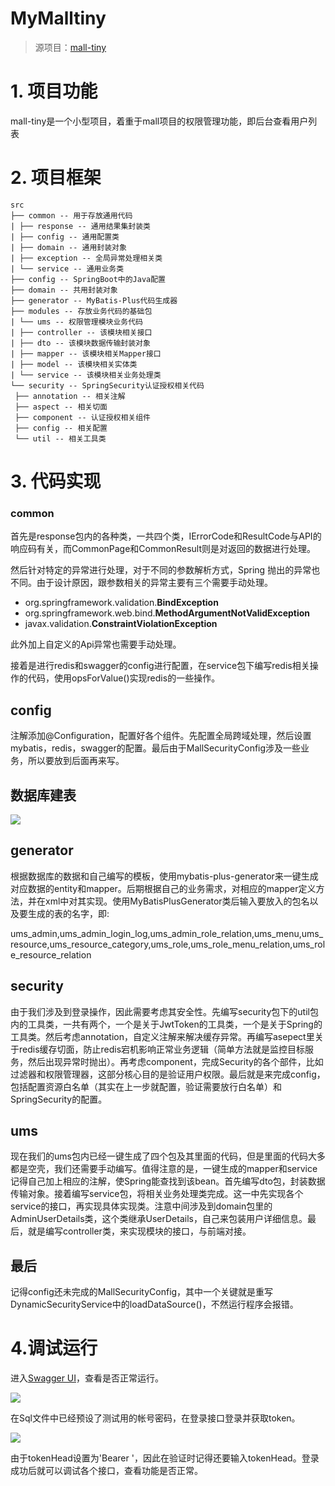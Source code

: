 # MyMalltiny
> 源项目：[mall-tiny](https://github.com/macrozheng/mall-tiny)

# 1. 项目功能

mall-tiny是一个小型项目，着重于mall项目的权限管理功能，即后台查看用户列表

# 2. 项目框架

```
src
├── common -- 用于存放通用代码
| ├── response -- 通用结果集封装类
| ├── config -- 通用配置类
| ├── domain -- 通用封装对象
| ├── exception -- 全局异常处理相关类
| └── service -- 通用业务类
├── config -- SpringBoot中的Java配置
├── domain -- 共用封装对象
├── generator -- MyBatis-Plus代码生成器
├── modules -- 存放业务代码的基础包
| └── ums -- 权限管理模块业务代码
| ├── controller -- 该模块相关接口
| ├── dto -- 该模块数据传输封装对象
| ├── mapper -- 该模块相关Mapper接口
| ├── model -- 该模块相关实体类
| └── service -- 该模块相关业务处理类
└── security -- SpringSecurity认证授权相关代码
 ├── annotation -- 相关注解
 ├── aspect -- 相关切面
 ├── component -- 认证授权相关组件
 ├── config -- 相关配置
 └── util -- 相关工具类
```

# 3. 代码实现

### common

首先是response包内的各种类，一共四个类，IErrorCode和ResultCode与API的响应码有关，而CommonPage和CommonResult则是对返回的数据进行处理。

然后针对特定的异常进行处理，对于不同的参数解析方式，Spring 抛出的异常也不同。由于设计原因，跟参数相关的异常主要有三个需要手动处理。

- org.springframework.validation.**BindException**
- org.springframework.web.bind.**MethodArgumentNotValidException**
- javax.validation.**ConstraintViolationException**

此外加上自定义的Api异常也需要手动处理。

接着是进行redis和swagger的config进行配置，在service包下编写redis相关操作的代码，使用opsForValue()实现redis的一些操作。

## config

注解添加@Configuration，配置好各个组件。先配置全局跨域处理，然后设置mybatis，redis，swagger的配置。最后由于MallSecurityConfig涉及一些业务，所以要放到后面再来写。

## 数据库建表

![](https://camo.githubusercontent.com/9dd4659f40b9d5e48d6528464db60677c23b0382274e6007231a6790ac4cdc16/687474703a2f2f696d672e6d6163726f7a68656e672e636f6d2f6d616c6c2f70726f6a6563742f6d616c6c5f74696e795f73746172745f30312e706e67)

## generator

根据数据库的数据和自己编写的模板，使用mybatis-plus-generator来一键生成对应数据的entity和mapper。后期根据自己的业务需求，对相应的mapper定义方法，并在xml中对其实现。使用MyBatisPlusGenerator类后输入要放入的包名以及要生成的表的名字，即:

ums_admin,ums_admin_login_log,ums_admin_role_relation,ums_menu,ums_resource,ums_resource_category,ums_role,ums_role_menu_relation,ums_role_resource_relation

## security

由于我们涉及到登录操作，因此需要考虑其安全性。先编写security包下的util包内的工具类，一共有两个，一个是关于JwtToken的工具类，一个是关于Spring的工具类。然后考虑annotation，自定义注解来解决缓存异常。再编写asepect里关于redis缓存切面，防止redis宕机影响正常业务逻辑（简单方法就是监控目标服务，然后出现异常时抛出）。再考虑component，完成Security的各个部件，比如过滤器和权限管理器，这部分核心目的是验证用户权限。最后就是来完成config，包括配置资源白名单（其实在上一步就配置，验证需要放行白名单）和SpringSecurity的配置。

## ums

现在我们的ums包内已经一键生成了四个包及其里面的代码，但是里面的代码大多都是空壳，我们还需要手动编写。值得注意的是，一键生成的mapper和service记得自己加上相应的注解，使Spring能查找到该bean。首先编写dto包，封装数据传输对象。接着编写service包，将相关业务处理类完成。这一中先实现各个service的接口，再实现具体实现类。注意中间涉及到domain包里的AdminUserDetails类，这个类继承UserDetails，自己来包装用户详细信息。最后，就是编写controller类，来实现模块的接口，与前端对接。

## 最后

记得config还未完成的MallSecurityConfig，其中一个关键就是重写DynamicSecurityService中的loadDataSource()，不然运行程序会报错。

# 4.调试运行

进入[Swagger UI](http://localhost:8080/swagger-ui)，查看是否正常运行。

![](https://yeyu-1313730906.cos.ap-guangzhou.myqcloud.com/PicGo/20230501145026.png)

在Sql文件中已经预设了测试用的帐号密码，在登录接口登录并获取token。

![](https://yeyu-1313730906.cos.ap-guangzhou.myqcloud.com/PicGo/20230501145317.png)

由于tokenHead设置为'Bearer '，因此在验证时记得还要输入tokenHead。登录成功后就可以调试各个接口，查看功能是否正常。
